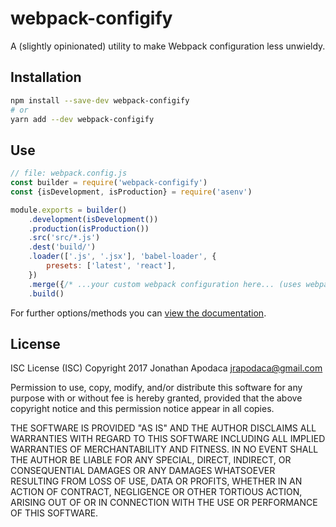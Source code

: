 # webpack-configify

A (slightly opinionated) utility to make Webpack configuration less unwieldy.

## Installation

```sh
npm install --save-dev webpack-configify
# or
yarn add --dev webpack-configify
```

## Use

```js
// file: webpack.config.js
const builder = require('webpack-configify')
const {isDevelopment, isProduction} = require('asenv')

module.exports = builder()
	.development(isDevelopment())
	.production(isProduction())
	.src('src/*.js')
	.dest('build/')
	.loader(['.js', '.jsx'], 'babel-loader', {
		presets: ['latest', 'react'],
	})
	.merge({/* ...your custom webpack configuration here... (uses webpack-merge) */})
	.build()
```

For further options/methods you can [view the documentation](https://jrop.github.io/webpack-configify/).

## License

ISC License (ISC)
Copyright 2017 Jonathan Apodaca <jrapodaca@gmail.com>

Permission to use, copy, modify, and/or distribute this software for any purpose with or without fee is hereby granted, provided that the above copyright notice and this permission notice appear in all copies.

THE SOFTWARE IS PROVIDED "AS IS" AND THE AUTHOR DISCLAIMS ALL WARRANTIES WITH REGARD TO THIS SOFTWARE INCLUDING ALL IMPLIED WARRANTIES OF MERCHANTABILITY AND FITNESS. IN NO EVENT SHALL THE AUTHOR BE LIABLE FOR ANY SPECIAL, DIRECT, INDIRECT, OR CONSEQUENTIAL DAMAGES OR ANY DAMAGES WHATSOEVER RESULTING FROM LOSS OF USE, DATA OR PROFITS, WHETHER IN AN ACTION OF CONTRACT, NEGLIGENCE OR OTHER TORTIOUS ACTION, ARISING OUT OF OR IN CONNECTION WITH THE USE OR PERFORMANCE OF THIS SOFTWARE.
